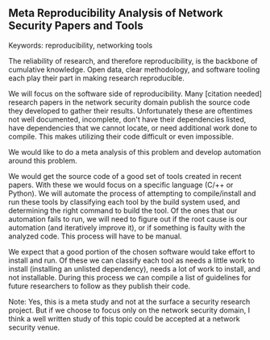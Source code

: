 ## Meta Reproducibility Analysis of Network Security Papers and Tools

Keywords: reproducibility, networking tools


The reliability of research, and therefore reproducibility, is the backbone of cumulative knowledge.
Open data, clear methodology, and software tooling each play their part in making research reproducible.

We will focus on the software side of reproducibility. Many [citation needed] research papers in the network security domain
publish the source code they developed to gather their results. Unfortunately these are oftentimes not well documented, incomplete,
don't have their dependencies listed, have dependencies that we cannot locate, or need additional work done to compile. 
This makes utilizing their code difficult or even impossible.

We would like to do a meta analysis of this problem and develop automation around this problem.

We would get the source code of a good set of tools created in recent papers. With these we would focus on a specific language (C/++ or Python).
We will automate the process of attempting to compile/install and run these tools by classifying each tool by the build system used, and determining the right command to build the tool. Of the ones that our automation fails to run, we will need to figure out if the root cause is our automation (and iteratively improve it), or if something is faulty with the analyzed code. This process will have to be manual.

We expect that a good portion of the chosen software would take effort to install and run. Of these we can classify each tool as needs a little work to install (installing an unlisted dependency), needs a lot of work to install, and not installable. During this process we can compile a list of guidelines for future researchers to follow as they publish their code.


Note: Yes, this is a meta study and not at the surface a security research project. But if we choose to focus only on the network security domain, I think a well written study of this topic could be accepted at a network security venue. 
